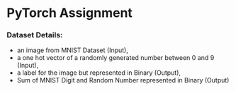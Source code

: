 # PyTorch Assignment 





### Dataset Details:

- an image from MNIST Dataset (Input),
- a one hot vector of a randomly generated number between 0 and 9 (Input),
- a label for the image but represented in Binary (Output),
- Sum of MNIST Digit and Random Number represented in Binary (Output)



